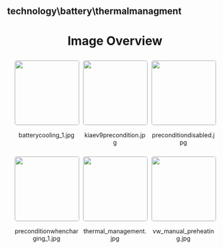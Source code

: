 ## technology\battery\thermalmanagment

<style>
    .image-gallery {
        display: flex;
        flex-wrap: wrap;
        gap: 10px;
        justify-content: center;
        padding: 10px;
    }
    .image-gallery img {
        width: 150px;
        height: auto;
        border: 1px solid #ddd;
        border-radius: 5px;
    }
    .image-gallery div {
        flex: 1 1 calc(33.333% - 20px); /* Three images per row on large screens */
        max-width: 150px;
        text-align: center;
    }
    @media (max-width: 768px) {
        .image-gallery div {
            flex: 1 1 calc(50% - 20px); /* Two images per row on medium screens */
        }
    }
    @media (max-width: 480px) {
        .image-gallery div {
            flex: 1 1 100%; /* One image per row on small screens */
        }
    }
</style>
<h1 style ="text-align: center;"> Image Overview </h1> <div class="image-gallery">
<div>
<img src="https://media.evkx.net/multimedia/technology/battery/thermalmanagment/batterycooling_1_st.jpg">
<p>batterycooling_1.jpg</p>
</div>
<div>
<img src="https://media.evkx.net/multimedia/technology/battery/thermalmanagment/kiaev9precondition_st.jpg">
<p>kiaev9precondition.jpg</p>
</div>
<div>
<img src="https://media.evkx.net/multimedia/technology/battery/thermalmanagment/preconditiondisabled_st.jpg">
<p>preconditiondisabled.jpg</p>
</div>
<div>
<img src="https://media.evkx.net/multimedia/technology/battery/thermalmanagment/preconditionwhencharging_1_st.jpg">
<p>preconditionwhencharging_1.jpg</p>
</div>
<div>
<img src="https://media.evkx.net/multimedia/technology/battery/thermalmanagment/thermal_management_st.jpg">
<p>thermal_management.jpg</p>
</div>
<div>
<img src="https://media.evkx.net/multimedia/technology/battery/thermalmanagment/vw_manual_preheating_st.jpg">
<p>vw_manual_preheating.jpg</p>
</div>
</div>
